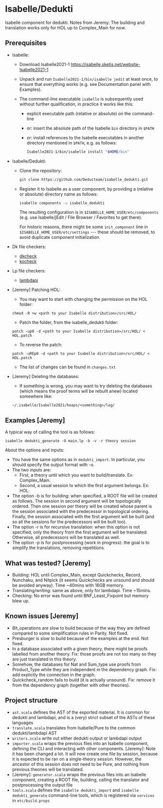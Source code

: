 # Isabelle/Dedukti

Isabelle component for dedukti.
Notes from Jeremy: The building and translation works only for HOL up to Complex_Main for now.


## Prerequisites

  * Isabelle:

      - Download Isabelle2021-1
        https://isabelle.sketis.net/website-Isabelle2021-1

      - Unpack and run `Isabelle2021-1/bin/isabelle jedit` at least
        once, to ensure that everything works (e.g. see Documentation
        panel with Examples).

      - The command-line executable `isabelle` is subsequently used
        without further qualification, in practice it works like this:

          + explicit executable path (relative or absolute) on the command-line

          + or: insert the absolute path of the Isabelle `bin`
            directory in `$PATH`

          + or: install references to the Isabelle executables in
            another directory mentioned in `$PATH`, e.g. as follows:
            ```bash
            Isabelle2021-1/bin/isabelle install "$HOME/bin"
            ```

  * Isabelle/Dedukti:

      - Clone the repository:
        ```bash
        git clone https://github.com/Deducteam/isabelle_dedukti.git
        ```

      - Register it to Isabelle as a user component, by providing a
        (relative or absolute) directory name as follows:
        ```bash
        isabelle components -u isabelle_dedukti
        ```
        The resulting configuration is in `$ISABELLE_HOME_USER/etc/components`
        (e.g. use Isabelle/jEdit / File Browser / Favorites to get there).

        For historic reasons, there might be some `init_component`
        line in `$ISABELLE_HOME_USER/etc/settings` --- these should be
        removed, to avoid duplicate component initialization.

  * Dk file checkers:

    - [dkcheck](https://github.com/Deducteam/Dedukti)
    - [kocheck](https://github.com/01mf02/kontroli-rs)
    
  * Lp file checkers:
  
    - [lambdapi](https://github.com/Deducteam/lambdapi)

  * [Jeremy] Patching HOL:

    - You may want to start with changing the permission on the HOL folder:

    ```
    chmod -R +w <path to your Isabelle distribution>/src/HOL/
    ```

    - Patch the folder, from the isabelle_dedukti folder:

    ```
    patch -up0 -d <path to your Isabelle distribution>/src/HOL/ < HOL.patch
    ```

    - To reverse the patch:

    ```
    patch -uREp0 -d <path to your Isabelle distribution>/src/HOL/ < HOL.patch
    ```

    - The list of changes can be found in `changes.txt`

  * [Jeremy] Deleting the databases:

    - If something is wrong, you may want to try deleting the databases (which means the proof terms will be rebuilt anew) located somewhere like:

    ```
    ~/.isabelle/Isabelle2021/heaps/<something>/log/
    ```


## Examples [Jeremy]

A typical way of calling the tool is as follows:

```
isabelle dedukti_generate -O main.lp -b -v -r theory session
```

About the options and inputs:

  * You have the same options as in `dedukti_import`. In particular, you should specify the output format with -o.
  * The two inputs are:
    - First, a theory until which you want to build/translate. Ex: Complex_Main.
    - Second, a usual session to which the first argument belongs. Ex: HOL.
  * The option -b is for building: when specified, a ROOT file will be created as follows. The session in second argument will be topologically ordered. Then one session per theory will be created whose parent is the session associated with the predecessor in topological ordering. Finally, the session associated with the first argument will be built (and so all the sessions for the predecessors will be built too).
  * The option -r is for recursive translation: when this option is not specified, only the theory from the first argument will be translated. Otherwise, all predecessors will be translated as well.
  * The option -p is for postprocessing (work in progress): the goal is to simplify the translations, removing repetitions.


## What was tested? [Jeremy]

  * Building: HOL until Complex_Main, except Quickchecks, Record, Nunchaku, and Nitpick (it seems Quickchecks are unsound and should be avoided anyway). Time ~40mins with 16GB memory.
  * Translating/writing: same as above, only for lambdapi. Time ~15mins.
  * Checking: No error was found until BNF_Least_Fixpoint but memory blew up.


## Known issues [Jeremy]

  * Bit_operations are slow to build because of the way they are defined compared to some simplification rules in Parity. Not fixed.
  * Presburger is slow to build because of the examples at the end. Not fixed.
  * In a database associated with a given theory, there might be proofs labelled from another theory. Fix: those proofs are not too many so they are just translated in this theory.
  * Somehow, the databases for Nat and Sum_type use proofs from Product_Type while they are independent in the dependency graph. Fix: add explictly the connection in the graph. 
  * Quickcheck_random fails to build (it is actually unsound). Fix: remove it from the dependency graph (together with other theories).


## Project structure
- `ast.scala` defines the AST of the exported material. It is common for dedukti and lambdapi, and is a (very) strict subset of the ASTs of these languages
- `translate.scala` translates from Isabelle/Pure to the common dedukti/lambdapi AST
- `writers.scala` write out either dedukti output or lambdapi output
- `importer.scala` wraps the previous files into an Isabelle component, defining the CLI and interacting with other components. [Jeremy]: Note it has been changed a lot. It will now create one file by session, because it is expected to be ran on a single-theory session. However, the ancestor of this session does not need to be Pure, and nothing from previous theories will be translated.
- [Jeremy]: `generator.scala` wraps the previous files into an Isabelle component, creating a ROOT file, building, calling the translator and postprocessing the output file
- `tools.scala` defines the `isabelle dedukti_import` and `isabelle dedukti_generate` command-line tools,
  which is registered via `services` in `etc/build.props`

